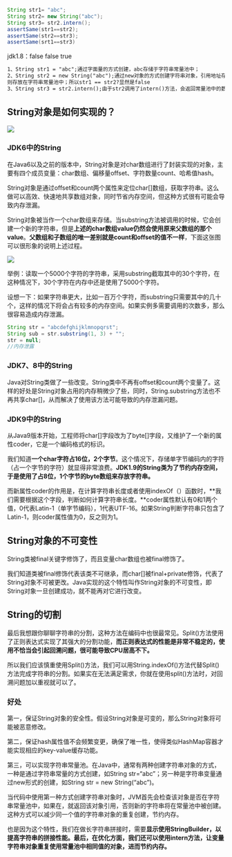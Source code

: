 ```java
String str1= "abc";
String str2= new String("abc");
String str3= str2.intern();
assertSame(str1==str2);
assertSame(str2==str3);
assertSame(srt1==str3)
```

jdk1.8：false false true

```tex
1、String str1 = "abc";通过字面量的方式创建，abc存储于字符串常量池中；
2、String str2 = new String("abc");通过new对象的方式创建字符串对象，引用地址存放在堆内存中，abc
则存放在字符串常量池中；所以str1 == str2?显然是false
3、String str3 = str2.intern();由于str2调用了intern()方法，会返回常量池中的数据，地址直接指向常量池，所以str1 == str3；而str2和str3地址值不等所以也是false（str2指向堆空间，str3直接指向字符串常量池）。
```

## String对象是如何实现的？

![](D:\tools\notes\Sql\pict\32-3.jpg)

### JDK6中的String

在Java6以及之前的版本中，String对象是对char数组进行了封装实现的对象，主要有四个成员变量：char数组、偏移量offset、字符数量count、哈希值hash。

String对象是通过offset和count两个属性来定位char[]数组，获取字符串。这么做可以高效、快速地共享数组对象，同时节省内存空间，但这种方式很有可能会导致内存泄漏。

String对象被当作一个char数组来存储。当substring方法被调用的时候，它会创建一个新的字符串，但是**上述的char数组value仍然会使用原来父数组的那个value**。**父数组和子数组的唯一差别就是count和offset的值不一样**，下面这张图可以很形象的说明上述过程。

![](D:\Work\TyporaNotes\note\性能测试\pict\3-1.jpg)

举例：读取一个5000个字符的字符串，采用substring截取其中的30个字符，在这种情况下，30个字符在内存中还是使用了5000个字符。

设想一下：如果字符串更大，比如一百万个字符，而substring只需要其中的几十个，这样的情况下将会占有较多的内存空间。如果实例多需要调用的次数多，那么很容易造成内存泄漏。  

```java
String str = "abcdefghijklmnopqrst";
String sub = str.substring(1, 3) + "";
str = null;
//内存泄露
```

### JDK7、8中的String

Java对String类做了一些改变。String类中不再有offset和count两个变量了。这样的好处是String对象占用的内存稍微少了些，同时，String.substring方法也不再共享char[]，从而解决了使用该方法可能导致的内存泄漏问题。

### JDK9中的String

从Java9版本开始，工程师将char[]字段改为了byte[]字段，又维护了一个新的属性coder，它是一个编码格式的标识。

我们知道**一个char字符占16位，2个字节**。这个情况下，存储单字节编码内的字符（占一个字节的字符）就显得非常浪费。**JDK1.9的String类为了节约内存空间，于是使用了占8位，1个字节的byte数组来存放字符串。**

而新属性coder的作用是，在计算字符串长度或者使用indexOf（）函数时，**我们需要根据这个字段，判断如何计算字符串长度。**coder属性默认有0和1两个值，0代表Latin-1（单字节编码），1代表UTF-16。如果String判断字符串只包含了Latin-1，则coder属性值为0，反之则为1。

## String对象的不可变性

String类被final关键字修饰了，而且变量char数组也被final修饰了。

我们知道类被final修饰代表该类不可继承，而char[]被final+private修饰，代表了String对象不可被更改。Java实现的这个特性叫作String对象的不可变性，即String对象一旦创建成功，就不能再对它进行改变。

## String的切割

最后我想跟你聊聊字符串的分割，这种方法在编码中也很最常见。Split()方法使用了正则表达式实现了其强大的分割功能，**而正则表达式的性能是非常不稳定的，使用不恰当会引起回溯问题，很可能导致CPU居高不下。**

所以我们应该慎重使用Split()方法，我们可以用String.indexOf()方法代替Split()方法完成字符串的分割。如果实在无法满足需求，你就在使用split()方法时，对回溯问题加以重视就可以了。

### 好处

第一，保证String对象的安全性。假设String对象是可变的，那么String对象将可能被恶意修改。

第二，保证hash属性值不会频繁变更，确保了唯一性，使得类似HashMap容器才能实现相应的key-value缓存功能。

第三，可以实现字符串常量池。在Java中，通常有两种创建字符串对象的方式，一种是通过字符串常量的方式创建，如String str=“abc”；另一种是字符串变量通过new形式的创建，如String str = new String(“abc”)。

当代码中使用第一种方式创建字符串对象时，JVM首先会检查该对象是否在字符串常量池中，如果在，就返回该对象引用，否则新的字符串将在常量池中被创建。这种方式可以减少同一个值的字符串对象的重复创建，节约内存。



也是因为这个特性，我们在做长字符串拼接时，需要**显示使用StringBuilder，以提高字符串的拼接性能。**最后，在优化方面，我们还可以**使用intern方法，让变量字符串对象重复使用常量池中相同值的对象，进而节约内存。**